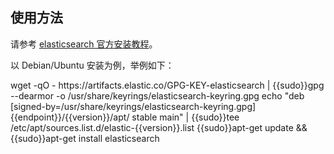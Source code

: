 ## 使用方法

请参考 [elasticsearch 官方安装教程](https://www.elastic.co/guide/en/elasticsearch/reference/current/deb.html)。

以 Debian/Ubuntu 安装为例，举例如下：

<tmpl z-lang="bash" z-input="version">
wget -qO - https://artifacts.elastic.co/GPG-KEY-elasticsearch | {{sudo}}gpg --dearmor -o /usr/share/keyrings/elasticsearch-keyring.gpg
echo "deb [signed-by=/usr/share/keyrings/elasticsearch-keyring.gpg] {{endpoint}}/{{version}}/apt/ stable main" | {{sudo}}tee /etc/apt/sources.list.d/elastic-{{version}}.list
{{sudo}}apt-get update && {{sudo}}apt-get install elasticsearch
</tmpl>
